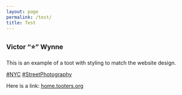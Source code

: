 ```yaml
---
layout: page
permalink: /test/
title: Test
---
```


<h2><small>Victor “⭐️” Wynne</small></h2>

This is an example of a toot with styling to match the website design.

<a href=“https://home.tooters.org/test”>#NYC</a> <a href=“https://home.tooters.org/test”>#StreetPhotography</a>

Here is a link: <a href=“https://home.tooters.org/test”>home.tooters.org</a>

<br>
<br>
